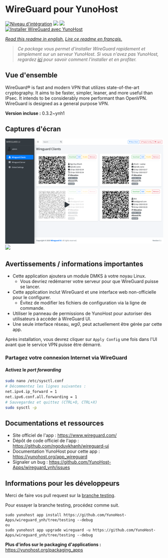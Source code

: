 # WireGuard pour YunoHost

[![Niveau d'intégration](https://dash.yunohost.org/integration/wireguard.svg)](https://dash.yunohost.org/appci/app/wireguard) ![](https://ci-apps.yunohost.org/ci/badges/wireguard.status.svg) ![](https://ci-apps.yunohost.org/ci/badges/wireguard.maintain.svg)  
[![Installer WireGuard avec YunoHost](https://install-app.yunohost.org/install-with-yunohost.svg)](https://install-app.yunohost.org/?app=wireguard)

*[Read this readme in english.](./README.md)*
*[Lire ce readme en français.](./README_fr.md)*

> *Ce package vous permet d'installer WireGuard rapidement et simplement sur un serveur YunoHost.
Si vous n'avez pas YunoHost, regardez [ici](https://yunohost.org/#/install) pour savoir comment l'installer et en profiter.*

## Vue d'ensemble

WireGuard® is fast and modern VPN that utilizes state-of-the-art cryptography. It aims to be faster, simpler, leaner, and more useful than IPsec. It intends to be considerably more performant than OpenVPN. WireGuard is designed as a general purpose VPN.

**Version incluse :** 0.3.2~ynh1



## Captures d'écran

![](./doc/screenshots/screenshot.png)
![](./doc/screenshots/screenshot.png:Zone.Identifier)

## Avertissements / informations importantes

* Cette application ajoutera un module DMKS à votre noyau Linux.
  * Vous devriez redémarrer votre serveur pour que WireGuard puisse se lancer.
* Cette application inclut WireGuard et une interface web non-officielle pour le configurer.
  * Évitez de modifier les fichiers de configuration via la ligne de commande.
* Utiliser le panneau de permissions de YunoHost pour autoriser des utilisateurs à accéder à WireGuard UI.
* Une seule interface réseau, *wg0*, peut actuellement être gérée par cette app.

Après installation, vous devrez cliquer sur `Apply Config` une fois dans l'UI avant que le service VPN puisse être démarré.

### Partagez votre connexion Internet via WireGuard

#### Activez le *port forwarding*

```bash
sudo nano /etc/sysctl.conf
# Décommentez les lignes suivantes :
net.ipv4.ip_forward = 1
net.ipv6.conf.all.forwarding = 1
# Sauvegardez et quittez (CTRL+O, CTRL+X)
sudo sysctl -p
```


## Documentations et ressources

* Site officiel de l'app : https://www.wireguard.com/
* Dépôt de code officiel de l'app : https://github.com/ngoduykhanh/wireguard-ui
* Documentation YunoHost pour cette app : https://yunohost.org/app_wireguard
* Signaler un bug : https://github.com/YunoHost-Apps/wireguard_ynh/issues

## Informations pour les développeurs

Merci de faire vos pull request sur la [branche testing](https://github.com/YunoHost-Apps/wireguard_ynh/tree/testing).

Pour essayer la branche testing, procédez comme suit.
```
sudo yunohost app install https://github.com/YunoHost-Apps/wireguard_ynh/tree/testing --debug
ou
sudo yunohost app upgrade wireguard -u https://github.com/YunoHost-Apps/wireguard_ynh/tree/testing --debug
```

**Plus d'infos sur le packaging d'applications :** https://yunohost.org/packaging_apps